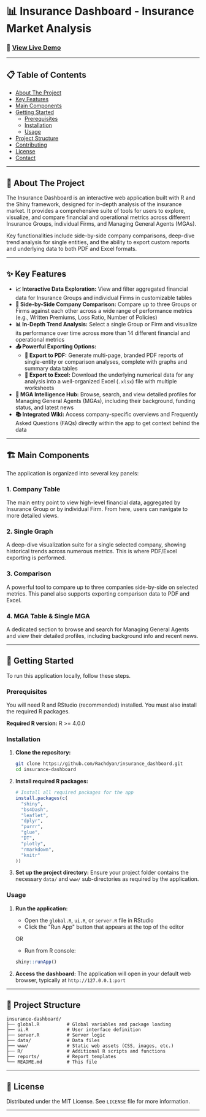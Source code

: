 # 📊 Insurance Dashboard - Insurance Market Analysis

### 🚀 [View Live Demo](https://rnaufal.shinyapps.io/insurance_dashboard/) 

---

## 📋 Table of Contents

- [About The Project](#about-the-project)
- [Key Features](#key-features)
- [Main Components](#main-components)
- [Getting Started](#getting-started)
  - [Prerequisites](#prerequisites)
  - [Installation](#installation)
  - [Usage](#usage)
- [Project Structure](#project-structure)
- [Contributing](#contributing)
- [License](#license)
- [Contact](#contact)

---

## 🎯 About The Project

The Insurance Dashboard is an interactive web application built with R and the Shiny framework, designed for in-depth analysis of the insurance market. It provides a comprehensive suite of tools for users to explore, visualize, and compare financial and operational metrics across different Insurance Groups, individual Firms, and Managing General Agents (MGAs). 

Key functionalities include side-by-side company comparisons, deep-dive trend analysis for single entities, and the ability to export custom reports and underlying data to both PDF and Excel formats.

---

## ✨ Key Features

- **📈 Interactive Data Exploration:** View and filter aggregated financial data for Insurance Groups and individual Firms in customizable tables
- **🔄 Side-by-Side Company Comparison:** Compare up to three Groups or Firms against each other across a wide range of performance metrics (e.g., Written Premiums, Loss Ratio, Number of Policies)
- **📊 In-Depth Trend Analysis:** Select a single Group or Firm and visualize its performance over time across more than 14 different financial and operational metrics
- **📤 Powerful Exporting Options:**
  - **📄 Export to PDF:** Generate multi-page, branded PDF reports of single-entity or comparison analyses, complete with graphs and summary data tables
  - **📑 Export to Excel:** Download the underlying numerical data for any analysis into a well-organized Excel (`.xlsx`) file with multiple worksheets
- **🏢 MGA Intelligence Hub:** Browse, search, and view detailed profiles for Managing General Agents (MGAs), including their background, funding status, and latest news
- **📚 Integrated Wiki:** Access company-specific overviews and Frequently Asked Questions (FAQs) directly within the app to get context behind the data

---

## 🏗️ Main Components

The application is organized into several key panels:

### 1. **Company Table**
The main entry point to view high-level financial data, aggregated by Insurance Group or by individual Firm. From here, users can navigate to more detailed views.

### 2. **Single Graph**
A deep-dive visualization suite for a single selected company, showing historical trends across numerous metrics. This is where PDF/Excel exporting is performed.

### 3. **Comparison**
A powerful tool to compare up to three companies side-by-side on selected metrics. This panel also supports exporting comparison data to PDF and Excel.

### 4. **MGA Table & Single MGA**
A dedicated section to browse and search for Managing General Agents and view their detailed profiles, including background info and recent news.


---

## 🚀 Getting Started

To run this application locally, follow these steps.

### Prerequisites

You will need R and RStudio (recommended) installed. You must also install the required R packages.

**Required R version:** R >= 4.0.0

### Installation

1. **Clone the repository:**
   ```bash
   git clone https://github.com/Rachdyan/insurance_dashboard.git
   cd insurance-dashboard
   ```

2. **Install required R packages:**
   ```r
   # Install all required packages for the app
   install.packages(c(
     "shiny", 
     "bs4Dash", 
     "leaflet", 
     "dplyr", 
     "purrr", 
     "glue",
     "DT", 
     "plotly", 
     "rmarkdown", 
     "knitr"
   ))
   ```

3. **Set up the project directory:**
   Ensure your project folder contains the necessary `data/` and `www/` sub-directories as required by the application.

### Usage

1. **Run the application:**
   - Open the `global.R`, `ui.R`, or `server.R` file in RStudio
   - Click the "Run App" button that appears at the top of the editor
   
   OR
   
   - Run from R console:
   ```r
   shiny::runApp()
   ```

2. **Access the dashboard:**
   The application will open in your default web browser, typically at `http://127.0.0.1:port`

---

## 📁 Project Structure

```
insurance-dashboard/
├── global.R          # Global variables and package loading
├── ui.R              # User interface definition
├── server.R          # Server logic
├── data/             # Data files
├── www/              # Static web assets (CSS, images, etc.)
├── R/                # Additional R scripts and functions
├── reports/          # Report templates
└── README.md         # This file
```

---

## 📄 License

Distributed under the MIT License. See `LICENSE` file for more information.

---
